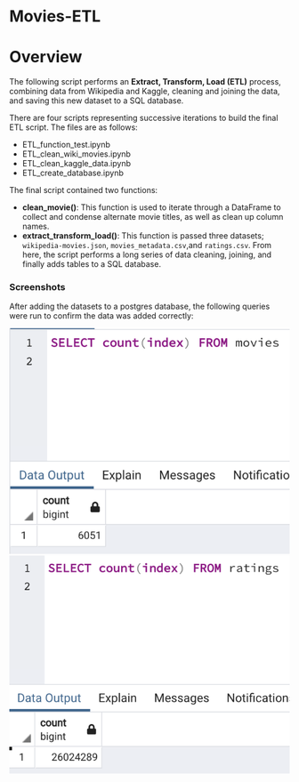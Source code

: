 # Movies-ETL

# Overview

The following script performs an **Extract, Transform, Load (ETL)** process, combining data from Wikipedia and Kaggle, cleaning and joining the data, and saving this new dataset to a SQL database.

There are four scripts representing successive iterations to build the final ETL script. The files are as follows:

- ETL_function_test.ipynb
- ETL_clean_wiki_movies.ipynb
- ETL_clean_kaggle_data.ipynb
- ETL_create_database.ipynb

The final script contained two functions:
- **clean_movie()**: This function is used to iterate through a DataFrame to collect and condense alternate movie titles, as well as clean up column names.
- **extract_transform_load()**: This function is passed three datasets; `wikipedia-movies.json`, `movies_metadata.csv`,and `ratings.csv`. From here, the script performs a long series of data cleaning, joining, and finally adds tables to a SQL database.

### Screenshots

After adding the datasets to a postgres database, the following queries were run to confirm the data was added correctly:

![](Resources/movies_query.png)
![](Resources/ratings_query.png)